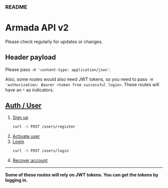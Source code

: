 ### README
# Armada API v2
Please check regularly for updates or changes.

## Header payload
Please pass `-H 'content-type: application/json'`.

Also, some routes would also need JWT tokens, so you need to pass `-H 'authorization: Bearer <token from successful login>`.
These routes will have an `*` as indicators.

## [Auth / User](docs/USERS.md)
1. [Sign up](docs/USERS.md#register)  
   ```sh
   curl -X POST /users/register
   ```
2. [Activate user](docs/USERS.md#activate)  
3. [Login](docs/USERS.md#login)   
   ```sh
   curl -X POST /users/login
   ```
4. [Recover account](docs/USERS.md#account-recovery)  
    
---   
**Some of these routes will rely on JWT tokens.  You can get the tokens by logging in.**

